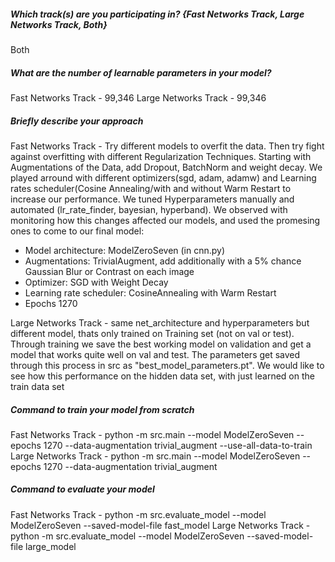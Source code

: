 ##### Which track(s) are you participating in? {Fast Networks Track, Large Networks Track, Both}
Both

##### What are the number of learnable parameters in your model?
Fast Networks Track - 99,346
Large Networks Track - 99,346

##### Briefly describe your approach
Fast Networks Track - Try different models to overfit the data. Then try fight against overfitting with 
different Regularization Techniques. Starting with Augmentations of the Data, add Dropout, BatchNorm and weight decay.
We played arround with different optimizers(sgd, adam, adamw) and Learning rates scheduler(Cosine Annealing/with and 
without Warm Restart to increase our performance. We tuned Hyperparameters manually and automated (lr_rate_finder, 
bayesian, hyperband). We observed with monitoring how this changes affected our models, and used the promesing ones to
come to our final model:
- Model architecture: ModelZeroSeven (in cnn.py)
- Augmentations: TrivialAugment, add additionally with a 5% chance Gaussian Blur or Contrast on each image
- Optimizer: SGD with Weight Decay
- Learning rate scheduler: CosineAnnealing with Warm Restart
- Epochs 1270

Large Networks Track - same net_architecture and hyperparameters but different model, thats only trained on Training 
set (not on val or test).
Through training we save the best working model on validation and get a model that works quite well on val and test.
The parameters get saved through this process in src as "best_model_parameters.pt".
We would like to see how this performance on the hidden data set, with just learned on the train data set

##### Command to train your model from scratch
Fast Networks Track - python -m src.main --model ModelZeroSeven --epochs 1270 --data-augmentation trivial_augment --use-all-data-to-train
Large Networks Track - python -m src.main --model ModelZeroSeven --epochs 1270 --data-augmentation trivial_augment

##### Command to evaluate your model
Fast Networks Track - python -m src.evaluate_model --model ModelZeroSeven --saved-model-file fast_model
Large Networks Track - python -m src.evaluate_model --model ModelZeroSeven --saved-model-file large_model
